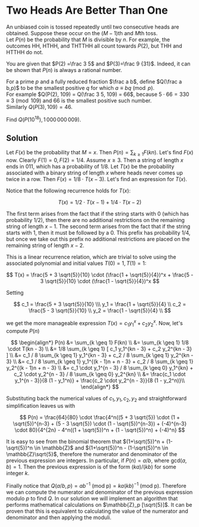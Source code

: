 # Two Heads Are Better Than One

An unbiased coin is tossed repeatedly until two consecutive heads are obtained. Suppose these occur on the $(M-1)$th and $M$th toss.<br />
Let $P(n)$ be the probability that $M$ is divisible by $n$. For example, the outcomes HH, HTHH, and THTTHH all count towards $P(2)$, but THH and HTTHH do not.

You are given that $P(2) =\frac 3 5$ and $P(3)=\frac 9  {31}$. Indeed, it can be shown that $P(n)$ is always a rational number.

For a prime $p$ and a fully reduced fraction $\frac a b$, define $Q(\frac a b,p)$ to be the smallest positive $q$ for which $a \equiv b q \pmod{p}$.<br />
For example $Q(P(2), 109) = Q(\frac 3 5, 109) = 66$, because $5 \cdot 66 = 330 \equiv 3 \pmod{109}$ and 66 is the smallest positive such number.<br />
Similarly $Q(P(3),109) = 46$.

Find $Q(P(10^{18}),1\,000\,000\,009)$.

## Solution

Let $F(x)$ be the probability that $M = x$. Then $P(n) = \sum_{k \geq 1} F(kn)$. Let's find $F(x)$ now. Clearly $F(1) = 0, F(2) = 1/4$. Assume $x \geq 3$. Then a string of length $x$ ends in $011$, which has a probability of $1/8$. Let $T(x)$ be the probability associated with a binary string of length $x$ where heads never comes up twice in a row. Then $F(x) = 1/8 \cdot T(x - 3)$. Let's find an expression for $T(x)$.

Notice that the following recurrence holds for $T(x)$:

$$
T(x) = 1/2 \cdot T(x - 1) + 1/4 \cdot T(x - 2)
$$

The first term arises from the fact that if the string starts with $0$ (which has probability $1/2$), then there are no additional restrictions on the remaining string of length $x - 1$. The second term arises from the fact that if the string starts with $1$, then it must be followed by a $0$. This prefix has probability $1/4$, but once we take out this prefix no additional restrictions are placed on the remaining string of length $x - 2$.

This is a linear recurrence relation, which are trivial to solve using the associated polynomial and initial values $T(0) = 1, T(1) = 1$:

$$
T(x) = \frac{5 + 3 \sqrt{5}}{10} \cdot (\frac{1 + \sqrt{5}}{4})^x + \frac{5 - 3 \sqrt{5}}{10} \cdot (\frac{1 - \sqrt{5}}{4})^x
$$

Setting

$$
c_1 = \frac{5 + 3 \sqrt{5}}{10} \\\
y_1 = \frac{1 + \sqrt{5}}{4} \\
c_2 = \frac{5 - 3 \sqrt{5}}{10} \\
y_2 = \frac{1 - \sqrt{5}}{4} \\
$$

we get the more manageable expression $T(x) = c_1 y_1^x + c_2 y_2^x$. Now, let's compute $P(n)$

$$
\begin{align*}
P(n)
&= \sum_{k \geq 1} F(kn) \\
&= \sum_{k \geq 1} 1/8 \cdot T(kn - 3) \\
&= 1/8 \sum_{k \geq 1} [ c_1 y_1^{kn - 3} + c_2 y_2^{kn - 3} ] \\
&= c_1 / 8 \sum_{k \geq 1}  y_1^{kn - 3} + c_2 / 8 \sum_{k \geq 1} y_2^{kn - 3} \\
&= c_1 / 8 \sum_{k \geq 1}  y_1^{(k - 1)n + n - 3} + c_2 / 8 \sum_{k \geq 1} y_2^{(k - 1)n + n - 3} \\
&= c_1 \cdot y_1^{n - 3} / 8 \sum_{k \geq 0}  y_1^{kn} + c_2 \cdot y_2^{n - 3} / 8 \sum_{k \geq 0} y_2^{kn} \\
&= \frac{c_1 \cdot y_1^{n - 3}}{8 (1 - y_1^n)} + \frac{c_2 \cdot y_2^{n - 3}}{8 (1 - y_2^n)}\\
\end{align*}
$$

Substituting back the numerical values of $c_1, y_1, c_2, y_2$ and straightforward simplification leaves us with

$$
P(n) = \frac{64}{80} \cdot \frac{4^n((5 + 3 \sqrt{5}) \cdot (1 + \sqrt{5})^{n-3} + (5 - 3 \sqrt{5}) \cdot (1 - \sqrt{5})^{n-3}) + (-4)^{n-3} \cdot 80}{4^{2n} - 4^n((1 + \sqrt{5})^n + (1 - \sqrt{5})^n) + (-4)^n}
$$

It is easy to see from the binomial theorem that $(1+\sqrt{5})^n + (1-\sqrt{5})^n \in \mathbb{Z}$ and $(1+\sqrt{5})^n - (1-\sqrt{5})^n \in \mathbb{Z}\sqrt{5}$, therefore the numerator and denominator of the previous expression are integers. In particular, if $P(n) = a/b$, where $\text{gcd}(a, b) = 1$. Then the previous expression is of the form $(ka) / (kb)$ for some integer $k$.

Finally notice that $Q(a/b, p) = a b^{-1} \: \text{(mod p)} = ka (kb)^{-1} \: \text{(mod p)}$. Therefore we can compute the numerator and denominator of the previous expression modulo $p$ to find $Q$. In our solution we will implement an algorithm that performs mathematical calculations on $\mathbb{Z}_p [\sqrt{5}]$. It can be proven that this is equivalent to calculating the value of the numerator and denominator and then applying the moduli.